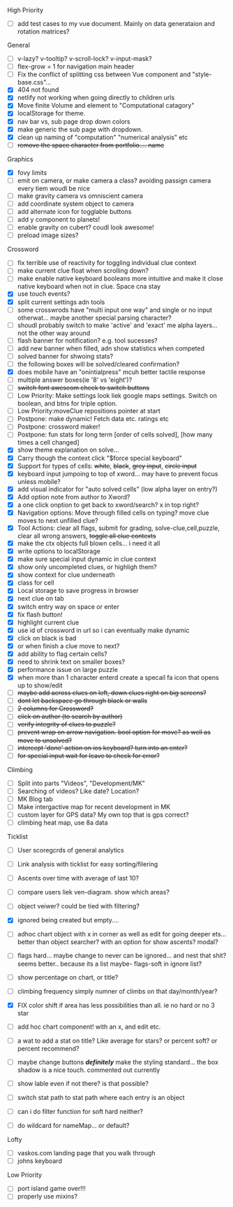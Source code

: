 High Priority

- [ ] add test cases to my vue document. Mainly on data generataion and rotation matrices?

General

- [ ] v-lazy? v-tooltip? v-scroll-lock? v-input-mask?
- [ ] flex-grow = 1 for navigation main header
- [ ] Fix the conflict of splitting css between Vue component and "style-base.css"...
- [x] 404 not found
- [x] netlify not working when going directly to children urls
- [x] Move finite Volume and element to "Computational catagory"
- [x] localStorage for theme.
- [x] nav bar vs, sub page drop down colors
- [x] make generic the sub page with dropdown.
- [x] clean up naming of "computation" "numerical analysis" etc
- [ ] ~~remove the space character from portfolio.... name~~

Graphics

- [x] fovy limits
- [ ] emit on camera, or make camera a class? avoiding passign camera every tiem woudl be nice
- [ ] make gravity camera vs omniscient camera
- [ ] add coordinate system object to camera
- [ ] add alternate icon for togglable buttons
- [ ] add y component to planets!
- [ ] enable gravity on cubert? coudl look awesome!
- [ ] preload image sizes?

Crossword

- [ ] fix terrible use of reactivity for toggling individual clue context
- [ ] make current clue float when scrolling down?
- [ ] make enable native keyboard booleans more intuitive and make it close native keyboard when not in clue. Space cna stay
- [x] use touch events?
- [x] split current settings adn tools
- [ ] some crosswrods have "multi input one way" and single or no input otherwat... maybe another special parsing character?
- [ ] shoudl probably switch to make 'active' and 'exact' me alpha layers... not the other way around
- [ ] flash banner for notification? e.g. tool sucesses?
- [ ] add new banner when filled, adn show statistics when competed
- [ ] solved banner for shwoing stats?
- [ ] the following boxes will be solved/cleared confirmation?
- [x] does mobile have an "onintialpress" mcuh better tactile response
- [ ] multiple answer boxes(ie '8' vs 'eight')?
- [ ] ~~switch font aweseom check to switch buttons~~
- [ ] Low Priority: Make settings look liek google maps settings. Switch on boolean, and btns for triple option.
- [ ] Low Priority:moveClue repositions pointer at start
- [ ] Postpone: make dynamic! Fetch data etc. ratings etc
- [ ] Postpone: crossword maker!
- [ ] Postpone: fun stats for long term [order of cells solved], [how many times a cell changed]
- [x] show theme explanation on solve...
- [x] Carry though the context click "\$force special keyboard"
- [x] Support for types of cells: ~~white~~, ~~black~~, ~~grey input~~, ~~circle input~~
- [x] keyboard input jumpoing to top of xword... may have to prevent focus unless mobile?
- [x] add visual indicator for "auto solved cells" (low alpha layer on entry?)
- [x] Add option note from author to Xword?
- [x] a one click onption to get back to xword/search? x in top right?
- [x] Navigation options: Move through filled cells on typing? move clue moves to next unfilled clue?
- [x] Tool Actions: clear all flags, submit for grading, solve-clue,cell,puzzle, clear all wrong answers, ~~toggle all clue contexts~~
- [x] make the ctx objects full blown cells... i need it all
- [x] write options to localStorage
- [x] make sure special input dynamic in clue context
- [x] show only uncompleted clues, or highligh them?
- [x] show context for clue underneath
- [x] class for cell
- [x] Local storage to save progress in browser
- [x] next clue on tab
- [x] switch entry way on space or enter
- [x] fix flash button!
- [x] highlight current clue
- [x] use id of crossword in url so i can eventually make dynamic
- [x] click on black is bad
- [x] or when finish a clue move to next?
- [x] add ability to flag certain cells?
- [x] need to shrink text on smaller boxes?
- [x] performance issue on large puzzle
- [x] when more than 1 character enterd create a specail fa icon that opens up to show/edit
- [ ] ~~maybe add across clues on left, down clues right on big screens?~~
- [ ] ~~dont let backspace go through black or walls~~
- [ ] ~~2 columns for Crossword?~~
- [ ] ~~click on author (to search by author)~~
- [ ] ~~verify integrity of clues to puzzle?~~
- [ ] ~~prevent wrap on arrow navigation. bool option for move? as well as move to unsolved?~~
- [ ] ~~intercept 'done' action on ios keyboard? turn into an enter?~~
- [ ] ~~for special input wait for leave to check for error?~~

Climbing

- [ ] Split into parts "Videos", "Development/MK"
- [ ] Searching of videos? Like date? Location?
- [ ] MK Blog tab
- [ ] Make intergactive map for recent development in MK
- [ ] custom layer for GPS data? My own top that is gps correct?
- [ ] climbing heat map, use 8a data

Ticklist

- [ ] User scoregcrds of general analytics
- [ ] Link analysis with ticklist for easy sorting/filering
- [ ] Ascents over time with average of last 10?
- [ ] compare users liek ven-diagram. show which areas?
- [ ] object veiwer? could be tied with filtering?
- [x] ignored being created but empty....
- [ ] adhoc chart object with x in corner as well as edit for going deeper ets... better than object searcher? with an option for show ascents? modal?
- [ ] flags hard... maybe change to never can be ignored... and nest that shit? seems better.. because its a list maybe- flags-soft in ignore list?
- [ ] show percentage on chart, or title?
- [ ] climbing frequency simply numner of climbs on that day/month/year?
- [x] FIX color shift if area has less possibilities than all. ie no hard or no 3 star
- [ ] add hoc chart component! with an x, and edit etc.
- [ ] a wat to add a stat on title? Like average for stars? or percent soft? or percent recommend?

- [ ] maybe change buttons **_definitely_** make the styling standard... the box shadow is a nice touch. commented out currently
- [ ] show lable even if not there? is that possible?
- [ ] switch stat path to stat path where each entry is an object

- [ ] can i do filter function for soft hard neither?
- [ ] do wildcard for nameMap... or default?

Lofty

- [ ] vaskos.com landing page that you walk through
- [ ] johns keyboard

Low Priority

- [ ] port island game over!!!
- [ ] properly use mixins?
